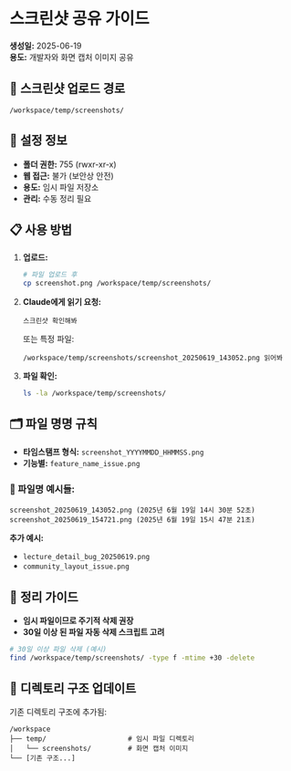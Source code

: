 # 스크린샷 공유 가이드

**생성일:** 2025-06-19  
**용도:** 개발자와 화면 캡처 이미지 공유

## 📁 스크린샷 업로드 경로

```
/workspace/temp/screenshots/
```

## 🔧 설정 정보

- **폴더 권한:** 755 (rwxr-xr-x)
- **웹 접근:** 불가 (보안상 안전)
- **용도:** 임시 파일 저장소
- **관리:** 수동 정리 필요

## 📋 사용 방법

1. **업로드:**
   ```bash
   # 파일 업로드 후
   cp screenshot.png /workspace/temp/screenshots/
   ```

2. **Claude에게 읽기 요청:**
   ```
   스크린샷 확인해봐
   ```
   
   또는 특정 파일:
   ```
   /workspace/temp/screenshots/screenshot_20250619_143052.png 읽어봐
   ```

3. **파일 확인:**
   ```bash
   ls -la /workspace/temp/screenshots/
   ```

## 🗂️ 파일 명명 규칙

- **타임스탬프 형식:** `screenshot_YYYYMMDD_HHMMSS.png`
- **기능별:** `feature_name_issue.png`

### 📝 파일명 예시들:

```
screenshot_20250619_143052.png (2025년 6월 19일 14시 30분 52초)
screenshot_20250619_154721.png (2025년 6월 19일 15시 47분 21초)
```

**추가 예시:**
- `lecture_detail_bug_20250619.png`
- `community_layout_issue.png`

## 🧹 정리 가이드

- **임시 파일이므로 주기적 삭제 권장**
- **30일 이상 된 파일 자동 삭제 스크립트 고려**

```bash
# 30일 이상 파일 삭제 (예시)
find /workspace/temp/screenshots/ -type f -mtime +30 -delete
```

## 📝 디렉토리 구조 업데이트

기존 디렉토리 구조에 추가됨:
```
/workspace
├── temp/                    # 임시 파일 디렉토리
│   └── screenshots/         # 화면 캡처 이미지
└── [기존 구조...]
```